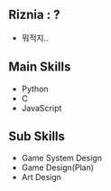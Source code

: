 ## Riznia : ?
 - 뭐적지..

## Main Skills

- Python
- C
- JavaScript

## Sub Skills

- Game System Design
- Game Design(Plan)
- Art Design
